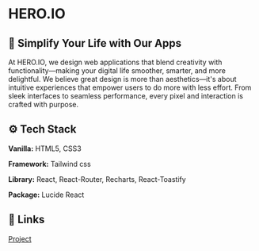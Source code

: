 # HERO.IO

## 🚀 Simplify Your Life with Our Apps

At HERO.IO, we design web applications that blend creativity with
functionality—making your digital life smoother, smarter, and more delightful.
We believe great design is more than aesthetics—it's about intuitive experiences
that empower users to do more with less effort. From sleek interfaces to
seamless performance, every pixel and interaction is crafted with purpose.

## ⚙️ Tech Stack

**Vanilla:** HTML5, CSS3

**Framework:** Tailwind css

**Library:** React, React-Router, Recharts, React-Toastify

**Package:** Lucide React

## 🔗 Links

[Project](https://hero-io-by-rakibul.netlify.app/)
